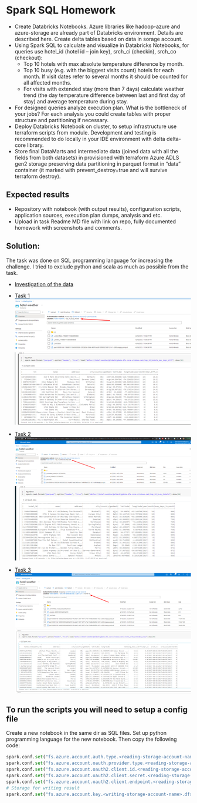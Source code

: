 # Spark SQL Homework

- Create Databricks Notebooks. Azure libraries like hadoop-azure and azure-storage are already part of Databricks environment. Details are described here. Create delta tables based on data in sorage account.
- Using Spark SQL to calculate and visualize in Databricks Notebooks, for queries use hotel_id (hotel id – join key), srch_ci (checkin), srch_co (checkout):
    - Top 10 hotels with max absolute temperature difference by month.
    - Top 10 busy (e.g. with the biggest visits count) hotels for each month. If visit dates refer to several months it should be counted for all affected months.
    - For visits with extended stay (more than 7 days) calculate weather trend (the day temperature difference between last and first day of stay) and average temperature during stay.
- For designed queries analyze execution plan. What is the bottleneck of your jobs? For each analysis you could create tables with proper structure and partitioning if necessary.
- Deploy Databricks Notebook on cluster, to setup infrastructure use terraform scripts from module. Development and testing is recommended to do locally in your IDE environment with delta delta-core library.
- Store final DataMarts and intermediate data (joined data with all the fields from both datasets) in provisioned with terraform Azure ADLS gen2 storage preserving data partitioning in parquet format in “data” container (it marked with prevent_destroy=true and will survive terraform destroy).

## Expected results
- Repository with notebook (with output results), configuration scripts, application sources, execution plan dumps, analysis and etc.
- Upload in task Readme MD file with link on repo, fully documented homework with screenshots and comments.

## Solution:
The task was done on SQL programming language for increasing the challenge. I tried to exclude python and scala as much as possible from the task.

- [Investigation of the data](./spark-sql-homework/spark-sql-hw-investigation.sql)
- [Task 1](./spark-sql-homework/task1-top-10-hotels-max-abs-tmpr-diff.sql)
  ![result1](./img/result1.png)
  ![result1-2](./img/result1-2.png)
  
- [Task 2](./spark-sql-homework/task2-top-10-busy-hotels.sql)
  ![result2](./img/result2.png)
  ![result2-2](./img/result2-2.png)
  
- [Task 3](./spark-sql-homework/task3-visits-with-extended-stay.sql)
  ![result3](./img/result3.png)
  ![result3-2](./img/result3-2.png)
  
## To run the scripts you will need to setup a config file

Create a new notebook in the same dir as SQL files. Set up python programming language for the new notebook. Then copy the following code:
```python
spark.conf.set("fs.azure.account.auth.type.<reading-storage-account-name>.dfs.core.windows.net", "OAuth")
spark.conf.set("fs.azure.account.oauth.provider.type.<reading-storage-account-name>.dfs.core.windows.net", "org.apache.hadoop.fs.azurebfs.oauth2.ClientCredsTokenProvider")
spark.conf.set("fs.azure.account.oauth2.client.id.<reading-storage-account-name>.dfs.core.windows.net", "<application-id>")
spark.conf.set("fs.azure.account.oauth2.client.secret.<reading-storage-account-name>.dfs.core.windows.net", "<application-secret>")
spark.conf.set("fs.azure.account.oauth2.client.endpoint.<reading-storage-account-name>.dfs.core.windows.net", "https://login.microsoftonline.com/<directory-id>/oauth2/token")
# Storage for writing result
spark.conf.set("fs.azure.account.key.<writing-storage-account-name>.dfs.core.windows.net", "<secret-key>")
```
